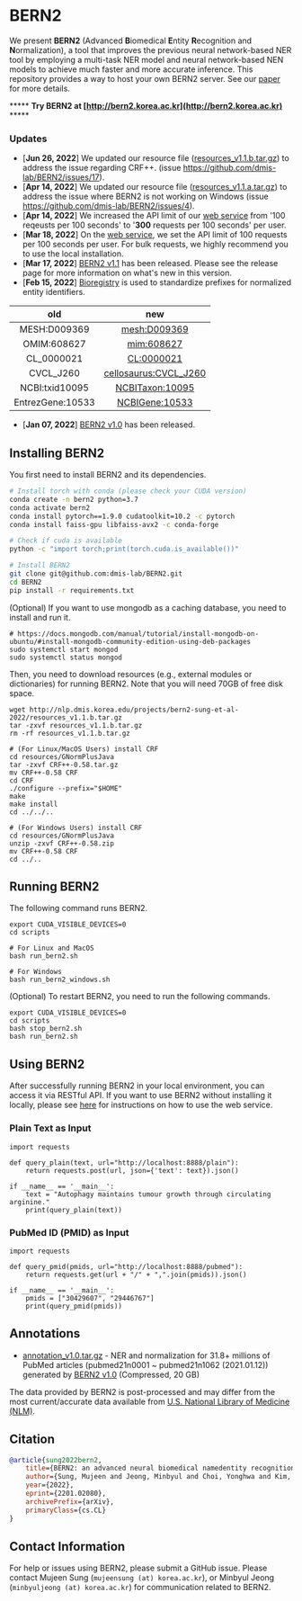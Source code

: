 # BERN2

We present **BERN2** (Advanced **B**iomedical **E**ntity **R**ecognition and **N**ormalization), a tool that improves the previous neural network-based NER tool by employing a multi-task NER model and neural network-based NEN models to achieve much faster and more accurate inference. This repository provides a way to host your own BERN2 server. See our [paper](https://arxiv.org/abs/2201.02080) for more details.

***** **Try BERN2 at [http://bern2.korea.ac.kr](http://bern2.korea.ac.kr)** ***** 

### Updates
* \[**Jun 26, 2022**\] We updated our resource file ([resources_v1.1.b.tar.gz](http://nlp.dmis.korea.edu/projects/bern2-sung-et-al-2022/resources_v1.1.b.tar.gz)) to address the issue regarding CRF++. (issue https://github.com/dmis-lab/BERN2/issues/17). 
* \[**Apr 14, 2022**\] We updated our resource file ([resources_v1.1.a.tar.gz](http://nlp.dmis.korea.edu/projects/bern2-sung-et-al-2022/resources_v1.1.a.tar.gz)) to address the issue where BERN2 is not working on Windows (issue https://github.com/dmis-lab/BERN2/issues/4). 
* \[**Apr 14, 2022**\] We increased the API limit of our [web service](http://bern2.korea.ac.kr) from '100 reqeusts per 100 seconds' to '**300** requests per 100 seconds' per user.
* \[**Mar 18, 2022**\] On the [web service](http://bern2.korea.ac.kr), we set the API limit of 100 requests per 100 seconds per user. For bulk requests, we highly recommend you to use the local installation.
* \[**Mar 17, 2022**\] [BERN2 v1.1](https://github.com/dmis-lab/BERN2/releases/tag/v1.1.0) has been released. Please see the release page for more information on what's new in this version.
* \[**Feb 15, 2022**\] [Bioregistry](https://bioregistry.io/) is used to standardize prefixes for normalized entity identifiers.

| old | new |
| :---:   | :-: |
| MESH:D009369  | [mesh:D009369](https://bioregistry.io/mesh:D009369)  |
| OMIM:608627 | [mim:608627](https://bioregistry.io/mim:608627) |
| CL_0000021 | [CL:0000021](https://bioregistry.io/CL:0000021) |
| CVCL_J260 | [cellosaurus:CVCL_J260](https://bioregistry.io/cellosaurus:CVCL_J260) |
| NCBI:txid10095 | [NCBITaxon:10095](https://bioregistry.io/NCBITaxon:10095) |
| EntrezGene:10533 |[NCBIGene:10533](https://bioregistry.io/NCBIGene:10533) |

* \[**Jan 07, 2022**\] [BERN2 v1.0](https://github.com/dmis-lab/BERN2/releases/tag/v1.0.0) has been released.

## Installing BERN2

You first need to install BERN2 and its dependencies.

```bash
# Install torch with conda (please check your CUDA version)
conda create -n bern2 python=3.7
conda activate bern2
conda install pytorch==1.9.0 cudatoolkit=10.2 -c pytorch
conda install faiss-gpu libfaiss-avx2 -c conda-forge

# Check if cuda is available
python -c "import torch;print(torch.cuda.is_available())"

# Install BERN2
git clone git@github.com:dmis-lab/BERN2.git
cd BERN2
pip install -r requirements.txt

```

(Optional) If you want to use mongodb as a caching database, you need to install and run it.
```
# https://docs.mongodb.com/manual/tutorial/install-mongodb-on-ubuntu/#install-mongodb-community-edition-using-deb-packages
sudo systemctl start mongod
sudo systemctl status mongod
```

Then, you need to download resources (e.g., external modules or dictionaries) for running BERN2. Note that you will need 70GB of free disk space.

```
wget http://nlp.dmis.korea.edu/projects/bern2-sung-et-al-2022/resources_v1.1.b.tar.gz
tar -zxvf resources_v1.1.b.tar.gz
rm -rf resources_v1.1.b.tar.gz

# (For Linux/MacOS Users) install CRF 
cd resources/GNormPlusJava
tar -zxvf CRF++-0.58.tar.gz
mv CRF++-0.58 CRF
cd CRF
./configure --prefix="$HOME"
make
make install
cd ../../..

# (For Windows Users) install CRF 
cd resources/GNormPlusJava
unzip -zxvf CRF++-0.58.zip
mv CRF++-0.58 CRF
cd ../..
```

## Running BERN2

The following command runs BERN2.
```
export CUDA_VISIBLE_DEVICES=0
cd scripts

# For Linux and MacOS
bash run_bern2.sh

# For Windows
bash run_bern2_windows.sh
```

(Optional) To restart BERN2, you need to run the following commands.
```
export CUDA_VISIBLE_DEVICES=0
cd scripts
bash stop_bern2.sh
bash run_bern2.sh
```

## Using BERN2

After successfully running BERN2 in your local environment, you can access it via RESTful API. 
If you want to use BERN2 without installing it locally, please see [here](http://bern2.korea.ac.kr/documentation#api_content) for instructions on how to use the web service.

### Plain Text as Input
```
import requests

def query_plain(text, url="http://localhost:8888/plain"):
    return requests.post(url, json={'text': text}).json()

if __name__ == '__main__':
    text = "Autophagy maintains tumour growth through circulating arginine."
    print(query_plain(text))
```

### PubMed ID (PMID) as Input
```
import requests

def query_pmid(pmids, url="http://localhost:8888/pubmed"):
    return requests.get(url + "/" + ",".join(pmids)).json()

if __name__ == '__main__':
    pmids = ["30429607", "29446767"]
    print(query_pmid(pmids))
```

## Annotations

* [annotation_v1.0.tar.gz](http://nlp.dmis.korea.edu/projects/bern2-sung-et-al-2022/annotation_v1.0.tar.gz) - NER and normalization for 31.8+ millions of PubMed articles (pubmed21n0001 ~ pubmed21n1062 (2021.01.12)) generated by [BERN2 v1.0](https://github.com/dmis-lab/BERN2/releases/tag/v1.0.0) (Compressed, 20 GB)

The data provided by BERN2 is post-processed and may differ from the most current/accurate data available from [U.S. National Library of Medicine (NLM)](https://www.nlm.nih.gov/).

## Citation
```bibtex
@article{sung2022bern2,
    title={BERN2: an advanced neural biomedical namedentity recognition and normalization tool}, 
    author={Sung, Mujeen and Jeong, Minbyul and Choi, Yonghwa and Kim, Donghyeon and Lee, Jinhyuk and Kang, Jaewoo},
    year={2022},
    eprint={2201.02080},
    archivePrefix={arXiv},
    primaryClass={cs.CL}
}
```

## Contact Information
For help or issues using BERN2, please submit a GitHub issue. Please contact Mujeen Sung (`mujeensung (at) korea.ac.kr`), or Minbyul Jeong (`minbyuljeong (at) korea.ac.kr`) for communication related to BERN2.
